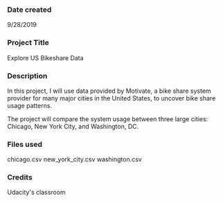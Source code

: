 ### Date created
9/28/2019

### Project Title
Explore US Bikeshare Data

### Description
In this project, I will use data provided by Motivate, a bike share system provider for many major cities in the United States, to uncover bike share usage patterns.

The project will compare the system usage between three large cities: Chicago, New York City, and Washington, DC.

### Files used
chicago.csv
new_york_city.csv
washington.csv

### Credits
Udacity's classroom
